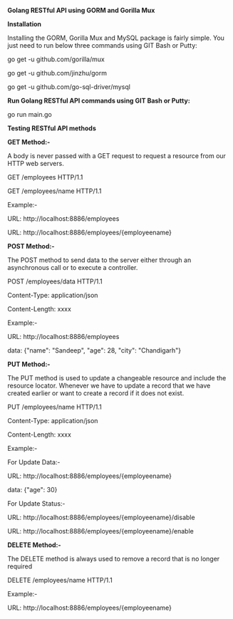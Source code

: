 **Golang RESTful API using GORM and Gorilla Mux**

**Installation**

Installing the GORM, Gorilla Mux and MySQL package is fairly simple. You just need to run below three commands using GIT Bash or Putty:

go get -u github.com/gorilla/mux

go get -u github.com/jinzhu/gorm

go get -u github.com/go-sql-driver/mysql


**Run Golang RESTful API commands using GIT Bash or Putty:**

go run main.go

**Testing RESTful API methods**

**GET Method:-**

A body is never passed with a GET request to request a resource from our HTTP web servers.

GET /employees HTTP/1.1

GET /employees/name HTTP/1.1

Example:-

 URL: http://localhost:8886/employees
 
 URL: http://localhost:8886/employees/{employeename}
 
**POST Method:-**

 The POST method to send data to the server either through an asynchronous call or to execute a controller.
 
 POST /employees/data HTTP/1.1
 
Content-Type: application/json

Content-Length: xxxx 

Example:-

 URL: http://localhost:8886/employees
 
 data: {"name": "Sandeep", "age": 28, "city": "Chandigarh"}
 
 **PUT Method:-**
 
The PUT method is used to update a changeable resource and include the resource locator. Whenever we have to update a record that we have created earlier or want to create a record if it does not exist.
 
 PUT /employees/name HTTP/1.1
 
Content-Type: application/json

Content-Length: xxxx 

Example:-

  For Update Data:-
  
   URL: http://localhost:8886/employees/{employeename}
   
   data: {"age": 30}
   
   For Update Status:-
   
   URL: http://localhost:8886/employees/{employeename}/disable
   
   URL: http://localhost:8886/employees/{employeename}/enable
 
 
  **DELETE Method:-**
  
The DELETE method is always used to remove a record that is no longer required

 DELETE /employees/name HTTP/1.1
 
Example:-

 URL: http://localhost:8886/employees/{employeename}
 
 
 
 
 
 
 
